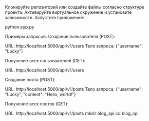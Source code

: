 Клонируйте репозиторий или создайте файлы согласно структуре проекта.
Активируйте виртуальное окружение и установите зависимости.
Запустите приложение:

python app.py

Примеры запросов:
Создание пользователя (POST):

URL: http://localhost:5000/api/v1/users
Тело запроса: {"username": "Lucky"}

Получение всех пользователей (GET):

URL: http://localhost:5000/api/v1/users

Создание поста (POST):

URL: http://localhost:5000/api/v1/posts
Тело запроса: {"username": "Lucky", "content": "Hello, world!"}

Получение всех постов (GET):

URL: http://localhost:5000/api/v1/posts
mkdir blog_api
cd blog_api
